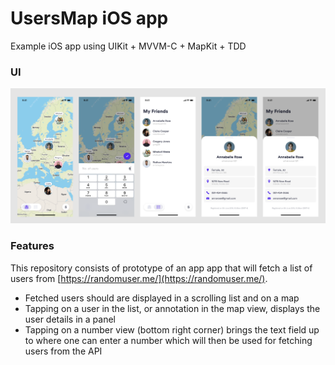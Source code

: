 # UsersMap iOS app

Example iOS app using UIKit + MVVM-C + MapKit + TDD

### UI
![UsersMap screens UI](UsersMap-UI.png)

### Features
This repository consists of prototype of an app app that will fetch a list of users from [https://randomuser.me/](https://randomuser.me/).

- Fetched users should are displayed in a scrolling list and on a map 
- Tapping on a user in the list, or annotation in the map view, displays the user details in a panel
- Tapping on a number view (bottom right corner) brings the text field up to where one can enter a number which will then be used for fetching users from the API
